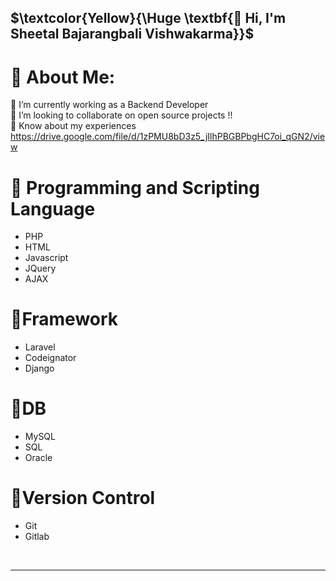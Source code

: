 ## $\textcolor{Yellow}{\Huge \textbf{👋 Hi, I'm Sheetal Bajarangbali Vishwakarma}}$

# 💫 About Me:
🔭 I’m currently working as a Backend Developer <br>👯 I’m looking to collaborate on open source projects !! <br>📄 Know about my experiences https://drive.google.com/file/d/1zPMU8bD3z5_jIlhPBGBPbgHC7oi_qGN2/view<br>

  # 🎯 Programming and Scripting Language
- PHP
- HTML
- Javascript
- JQuery
- AJAX
# 🎯Framework
- Laravel
- Codeignator
- Django
# 🎯DB
- MySQL
- SQL
- Oracle
# 🎯Version Control
- Git
- Gitlab
<br/>
<hr/>

